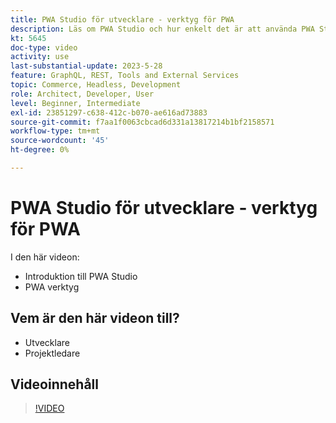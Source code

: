 ```yaml
---
title: PWA Studio för utvecklare - verktyg för PWA
description: Läs om PWA Studio och hur enkelt det är att använda PWA Studio-verktygen.
kt: 5645
doc-type: video
activity: use
last-substantial-update: 2023-5-28
feature: GraphQL, REST, Tools and External Services
topic: Commerce, Headless, Development
role: Architect, Developer, User
level: Beginner, Intermediate
exl-id: 23851297-c638-412c-b070-ae616ad73883
source-git-commit: f7aa1f0063cbcad6d331a13817214b1bf2158571
workflow-type: tm+mt
source-wordcount: '45'
ht-degree: 0%

---
```


# PWA Studio för utvecklare - verktyg för PWA

I den här videon:

- Introduktion till PWA Studio
- PWA verktyg

## Vem är den här videon till?

- Utvecklare
- Projektledare

## Videoinnehåll

>[!VIDEO](https://video.tv.adobe.com/v/35716?quality=12&learn=on)
